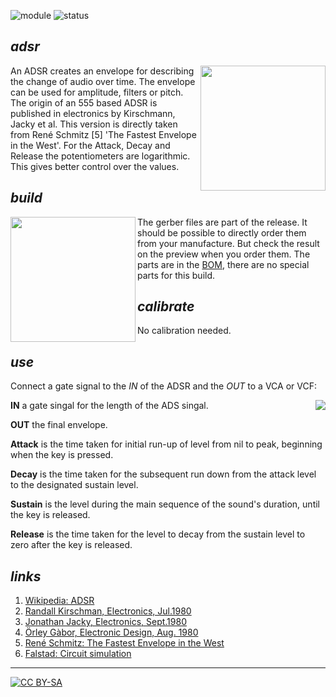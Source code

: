 ![module](https://img.shields.io/badge/module-ADSR-yellow)
![status](https://img.shields.io/badge/status-final-green)

## *adsr*

<a href="https://spielhuus.github.io/elektrophon/images/adsr-panel.jpg"><img width="200" align="right" src="https://spielhuus.github.io/elektrophon/images/adsr-titel_tmb.jpg"></a>
An ADSR creates an envelope for describing the change of audio over time. The envelope can be used for amplitude, filters or pitch. The origin of an 555  based ADSR is published in electronics by Kirschmann, Jacky et al. This version is directly taken from René Schmitz [5] 'The Fastest Envelope in the West'. For the Attack, Decay and Release the potentiometers are logarithmic. This gives better control over the values. 

## *build*

<a href="https://spielhuus.github.io/elektrophon/images/adsr-mount.jpg"><img width="200" align="left" src="https://spielhuus.github.io/elektrophon/images/adsr-mount_tmb.jpg"></a> The gerber files are part of the release. It should be possible to directly order them from your manufacture. But check the result on the preview when you order them. The parts are in the [BOM](BOM.md), there are no special parts for this build. 

## *calibrate*

No calibration needed.

## *use*

Connect a gate signal to the *IN* of the ADSR and the *OUT* to a VCA or VCF:

<a href="https://spielhuus.github.io/elektrophon/images/adsr-mount.jpg"><img align="right" src="https://upload.wikimedia.org/wikipedia/commons/thumb/e/ea/ADSR_parameter.svg/320px-ADSR_parameter.svg.png"></a>

**IN** a gate singal for the length of the ADS singal.

**OUT** the final envelope.

**Attack** is the time taken for initial run-up of level from nil to peak, beginning when the key is pressed.

**Decay** is the time taken for the subsequent run down from the attack level to the designated sustain level.

**Sustain** is the level during the main sequence of the sound's duration, until the key is released.

**Release** is the time taken for the level to decay from the sustain level to zero after the key is released.


## *links*

1) [Wikipedia: ADSR](https://en.wikipedia.org/wiki/Envelope_(music))
1) [Randall Kirschman, Electronics, Jul.1980](https://www.yusynth.net/archives/Electronics/R-Kirschman-ADSR-1980.pdf)
1) [Jonathan Jacky, Electronics, Sept.1980](https://www.yusynth.net/archives/Electronics/J-Jacky-ADSR-1980.pdf)
1) [Örley Gàbor, Electronic Design, Aug. 1980](https://www.yusynth.net/archives/ElectronicDesign/O-Gabor-ADSR-1980.pdf)
1) [René Schmitz: The Fastest Envelope in the West](https://www.schmitzbits.de/adsr.html)
1) [Falstad: Circuit simulation](https://www.falstad.com/circuit/circuitjs.html?cct=$+1+0.000005+382.76258214399064+66+5+43%0A165+288+80+384+80+6+1.7143479604572416e-7%0Ag+-192+208+-192+240+0%0AR+352+48+352+0+0+0+40+15+0+0+0.5%0At+-160+144+-128+144+0+1+0.5716675283568278+0.6312434387200588+100%0Ar+-224+144+-288+144+0+10000%0Ad+-192+208+-192+144+2+default%0Ag+384+240+384+272+0%0Aw+-224+144+-192+144+0%0Aw+-192+144+-160+144+0%0Ar+-128+128+-128+64+0+4700%0Ar+-32+112+-32+48+0+4700%0At+-64+160+-32+160+0+1+-14.940424082116808+0.059575912365064716+100%0Ar+96+160+96+96+0+4700%0At+64+176+96+176+0+1+-14.999999945763738+5.3296261943213006e-8+100%0AR+-128+64+-128+16+0+0+40+15+0+0+0.5%0AR+-32+48+-32+0+0+0+40+15+0+0+0.5%0AR+96+96+96+48+0+0+40+15+0+0+0.5%0Ar+-64+128+-128+128+0+22000%0Ad+16+208+16+144+2+default%0Ag+16+208+16+240+0%0Ar+64+144+16+144+0+10000%0Ac+-32+144+16+144+0+1e-8+14.99999994218561%0Ag+96+192+96+240+0%0Ac+352+272+352+240+0+1e-8+-10.000000000000005%0Ag+352+272+352+320+0%0Aw+96+160+288+176+0%0AR+-288+144+-336+144+0+2+5+5+0+0+0.4%0Aa+592+192+688+192+8+15+-15+1000000+3.502764258031722+3.5027992856743024+100000%0Aw+592+176+592+128+0%0Aw+592+128+688+128+0%0Aw+688+128+688+192+0%0Ap+752+192+832+192+1+0%0Ac+592+288+592+208+0+0.0000022+-3.5027992856743024%0Ag+592+288+592+320+0%0Ad+512+176+560+176+2+default%0A174+432+32+496+64+1+1000000+0.005+release%0Ad+528+112+480+112+2+default%0Aw+288+208+528+208+0%0Aa+288+416+384+416+8+15+-15+1000000+0.06118225697416717+0.06118286879673691+100000%0Aw+288+112+192+112+0%0Aw+192+112+192+400+0%0A174+192+400+256+400+1+10000+0.005+Sustain%0Aw+224+384+288+432+0%0Aw+288+400+288+368+0%0Aw+288+368+384+368+0%0Aw+384+368+384+416+0%0AR+256+336+256+288+0+0+40+15+0+0+0.5%0Ar+256+400+256+336+0+4700%0A174+384+416+448+416+1+1000000+0.024800000000000003+Decay%0Aw+416+320+560+320+0%0Ad+560+208+560+288+2+default%0Ar+416+48+416+112+0+100%0Ar+416+144+416+176+0+100%0Aw+432+32+416+32+0%0Aw+416+32+416+48+0%0Aw+464+64+464+112+0%0Aw+464+112+480+112+0%0A174+416+176+512+144+1+1000000+0.005+Attack%0Ar+560+288+560+320+0+100%0Aw+-64+128+-64+160+0%0Ag+-128+160+-128+208+0%0Aw+64+144+64+176+0%0Ag+-32+176+-32+224+0%0Aw+-32+144+-32+112+0%0Aw+416+112+288+80+0%0Aw+288+80+-32+112+0%0Ar+688+192+752+192+0+1000%0Aw+416+400+416+320+0%0Aw+560+208+592+208+0%0Aw+560+208+528+208+0%0Aw+464+144+464+128+0%0Aw+464+128+512+128+0%0Aw+512+128+512+176+0%0Aw+560+176+560+208+0%0At+784+256+784+304+0+1+-11.557778292162581+0.582583963648529+100%0Ac+800+368+800+336+0+1e-8+-15%0Ag+800+368+800+400+0%0AR+800+304+832+304+0+0+40+15+0+0+0.5%0Aw+800+336+800+304+0%0Ar+720+256+784+256+0+10000%0Aw+688+192+688+256+0%0Aw+720+256+688+256+0%0Ar+752+384+752+320+0+2200%0Aw+752+320+752+304+0%0Aw+752+304+768+304+0%0A162+752+384+752+432+2+default-led+1+0+0+0.01%0Ag+752+432+752+464+0%0Ao+26+64+0+4099+5+0.00078125+0+2+26+3%0Ao+31+64+0+4098+20+0.1+1+1%0A)
---
[![CC BY-SA](https://licensebuttons.net/l/by-sa/3.0/88x31.png)](https://creativecommons.org/licenses/by-sa/4.0/)
